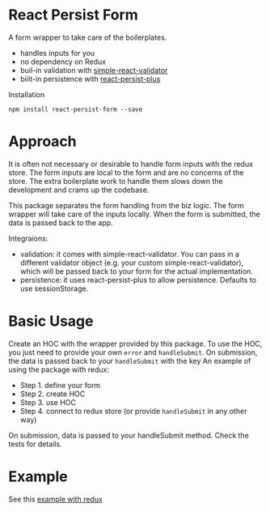 # React Persist Form 
A form wrapper to take care of the boilerplates. 

* handles inputs for you
* no dependency on Redux
* buil-in validation with [simple-react-validator](https://github.com/dockwa/simple-react-validator)
* biilt-in persistence with [react-persist-plus](https://github.com/ej2015/react-persist)

Installation
```
npm install react-persist-form --save
```

# Approach
It is often not necessary or desirable to handle form inputs with the redux store. The form inputs are local to the form and are no concerns of the store. The extra boilerplate work to handle them slows down the development and crams up the codebase.

This package separates the form handling from the biz logic. The form wrapper will take care of the inputs locally. When the form is submitted, the data is passed back to the app.

Integraions:

* validation: it comes with simple-react-validator. You can pass in a different validator object (e.g. your custom simple-react-validator), which will be passed back to your form for the actual implementation.
* persistence: it uses react-persist-plus to allow persistence. Defaults to use sessionStorage.


# Basic Usage
Create an HOC with the wrapper provided by this package. To use the HOC, you just need to provide your own `error` and `handleSubmit`. On submission, the data is passed back to your `handleSubmit` with the key
An example of using the package with redux:

* Step 1. define your form
* Step 2. create HOC
* Step 3. use HOC
* Step 4. connect to redux store (or provide `handleSubmit` in any other way)

On submission, data is passed to your handleSubmit method. Check the tests for details.


# Example
See this [example with redux](https://github.com/ej2015/react-persist-form-example)
